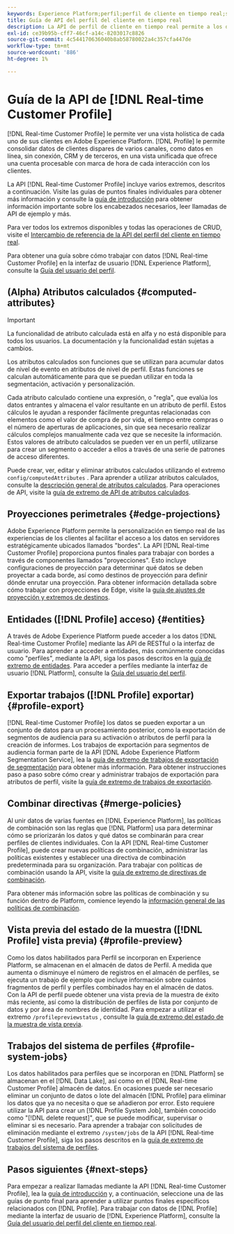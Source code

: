```yaml
---
keywords: Experience Platform;perfil;perfil de cliente en tiempo real;solución de problemas;API;perfil unificado;perfil unificado;unificado;perfil;rtcp;habilitar perfil;Activar perfil
title: Guía de API del perfil del cliente en tiempo real
description: La API de perfil de cliente en tiempo real permite a los desarrolladores explorar y trabajar con datos de perfil, incluidos la visualización de perfiles, la creación y actualización de políticas de combinación, la exportación o la muestra de datos de perfil y la eliminación de datos de perfil que ya no son necesarios o que se añadieron por error. Siga esta guía para aprender a realizar operaciones clave con la API.
exl-id: ce39b95b-cff7-46cf-a14c-8203017c8826
source-git-commit: 4c544170636040b8ab58780022a4c357cfa447de
workflow-type: tm+mt
source-wordcount: '886'
ht-degree: 1%

---
```


# Guía de la API de [!DNL Real-time Customer Profile]

[!DNL Real-time Customer Profile] le permite ver una vista holística de cada uno de sus clientes en Adobe Experience Platform. [!DNL Profile] le permite consolidar datos de clientes dispares de varios canales, como datos en línea, sin conexión, CRM y de terceros, en una vista unificada que ofrece una cuenta procesable con marca de hora de cada interacción con los clientes.

La API [!DNL Real-time Customer Profile] incluye varios extremos, descritos a continuación. Visite las guías de puntos finales individuales para obtener más información y consulte la [guía de introducción](getting-started.md) para obtener información importante sobre los encabezados necesarios, leer llamadas de API de ejemplo y más.

Para ver todos los extremos disponibles y todas las operaciones de CRUD, visite el [Intercambio de referencia de la API del perfil del cliente en tiempo real](https://www.adobe.com/go/profile-apis-en).

Para obtener una guía sobre cómo trabajar con datos [!DNL Real-time Customer Profile] en la interfaz de usuario [!DNL Experience Platform], consulte la [Guía del usuario del perfil](../ui/user-guide.md).

## (Alpha) Atributos calculados {#computed-attributes}

>[!IMPORTANT]
>
>La funcionalidad de atributo calculada está en alfa y no está disponible para todos los usuarios. La documentación y la funcionalidad están sujetas a cambios.

Los atributos calculados son funciones que se utilizan para acumular datos de nivel de evento en atributos de nivel de perfil. Estas funciones se calculan automáticamente para que se puedan utilizar en toda la segmentación, activación y personalización.

Cada atributo calculado contiene una expresión, o &quot;regla&quot;, que evalúa los datos entrantes y almacena el valor resultante en un atributo de perfil. Estos cálculos le ayudan a responder fácilmente preguntas relacionadas con elementos como el valor de compra de por vida, el tiempo entre compras o el número de aperturas de aplicaciones, sin que sea necesario realizar cálculos complejos manualmente cada vez que se necesite la información. Estos valores de atributo calculados se pueden ver en un perfil, utilizarse para crear un segmento o acceder a ellos a través de una serie de patrones de acceso diferentes.

Puede crear, ver, editar y eliminar atributos calculados utilizando el extremo `config/computedAttributes` . Para aprender a utilizar atributos calculados, consulte la [descripción general de atributos calculados](../computed-attributes/overview.md). Para operaciones de API, visite la [guía de extremo de API de atributos calculados](../computed-attributes/ca-api.md).

## Proyecciones perimetrales {#edge-projections}

Adobe Experience Platform permite la personalización en tiempo real de las experiencias de los clientes al facilitar el acceso a los datos en servidores estratégicamente ubicados llamados &quot;bordes&quot;. La API [!DNL Real-time Customer Profile] proporciona puntos finales para trabajar con bordes a través de componentes llamados &quot;proyecciones&quot;. Esto incluye configuraciones de proyección para determinar qué datos se deben proyectar a cada borde, así como destinos de proyección para definir dónde enrutar una proyección. Para obtener información detallada sobre cómo trabajar con proyecciones de Edge, visite la [guía de ajustes de proyección y extremos de destinos](edge-projections.md).

## Entidades ([!DNL Profile] acceso) {#entities}

A través de Adobe Experience Platform puede acceder a los datos [!DNL Real-time Customer Profile] mediante las API de RESTful o la interfaz de usuario. Para aprender a acceder a entidades, más comúnmente conocidas como &quot;perfiles&quot;, mediante la API, siga los pasos descritos en la [guía de extremo de entidades](entities.md). Para acceder a perfiles mediante la interfaz de usuario [!DNL Platform], consulte la [Guía del usuario del perfil](../ui/user-guide.md).

## Exportar trabajos ([!DNL Profile] exportar) {#profile-export}

[!DNL Real-time Customer Profile] los datos se pueden exportar a un conjunto de datos para un procesamiento posterior, como la exportación de segmentos de audiencia para su activación o atributos de perfil para la creación de informes. Los trabajos de exportación para segmentos de audiencia forman parte de la API [!DNL Adobe Experience Platform Segmentation Service], lea la [guía de extremo de trabajos de exportación de segmentación](../../profile/api/export-jobs.md) para obtener más información. Para obtener instrucciones paso a paso sobre cómo crear y administrar trabajos de exportación para atributos de perfil, visite la [guía de extremo de trabajos de exportación](export-jobs.md).

## Combinar directivas {#merge-policies}

Al unir datos de varias fuentes en [!DNL Experience Platform], las políticas de combinación son las reglas que [!DNL Platform] usa para determinar cómo se priorizarán los datos y qué datos se combinarán para crear perfiles de clientes individuales. Con la API [!DNL Real-time Customer Profile], puede crear nuevas políticas de combinación, administrar las políticas existentes y establecer una directiva de combinación predeterminada para su organización. Para trabajar con políticas de combinación usando la API, visite la [guía de extremo de directivas de combinación](merge-policies.md).

Para obtener más información sobre las políticas de combinación y su función dentro de Platform, comience leyendo la [información general de las políticas de combinación](../merge-policies/overview.md).

## Vista previa del estado de la muestra ([!DNL Profile] vista previa) {#profile-preview}

Como los datos habilitados para Perfil se incorporan en Experience Platform, se almacenan en el almacén de datos de Perfil. A medida que aumenta o disminuye el número de registros en el almacén de perfiles, se ejecuta un trabajo de ejemplo que incluye información sobre cuántos fragmentos de perfil y perfiles combinados hay en el almacén de datos. Con la API de perfil puede obtener una vista previa de la muestra de éxito más reciente, así como la distribución de perfiles de lista por conjunto de datos y por área de nombres de identidad. Para empezar a utilizar el extremo `/profilepreviewstatus` , consulte la [guía de extremo del estado de la muestra de vista previa](preview-sample-status.md).

## Trabajos del sistema de perfiles {#profile-system-jobs}

Los datos habilitados para perfiles que se incorporan en [!DNL Platform] se almacenan en el [!DNL Data Lake], así como en el [!DNL Real-time Customer Profile] almacén de datos. En ocasiones puede ser necesario eliminar un conjunto de datos o lote del almacén [!DNL Profile] para eliminar los datos que ya no necesita o que se añadieron por error. Esto requiere utilizar la API para crear un [!DNL Profile System Job], también conocido como &quot;[!DNL delete request]&quot;, que se puede modificar, supervisar o eliminar si es necesario. Para aprender a trabajar con solicitudes de eliminación mediante el extremo `/system/jobs` de la API [!DNL Real-time Customer Profile], siga los pasos descritos en la [guía de extremo de trabajos del sistema de perfiles](profile-system-jobs.md).

## Pasos siguientes {#next-steps}

Para empezar a realizar llamadas mediante la API [!DNL Real-time Customer Profile], lea la [guía de introducción](getting-started.md) y, a continuación, seleccione una de las guías de punto final para aprender a utilizar puntos finales específicos relacionados con [!DNL Profile]. Para trabajar con datos de [!DNL Profile] mediante la interfaz de usuario de [!DNL Experience Platform], consulte la [Guía del usuario del perfil del cliente en tiempo real](../ui/user-guide.md).
